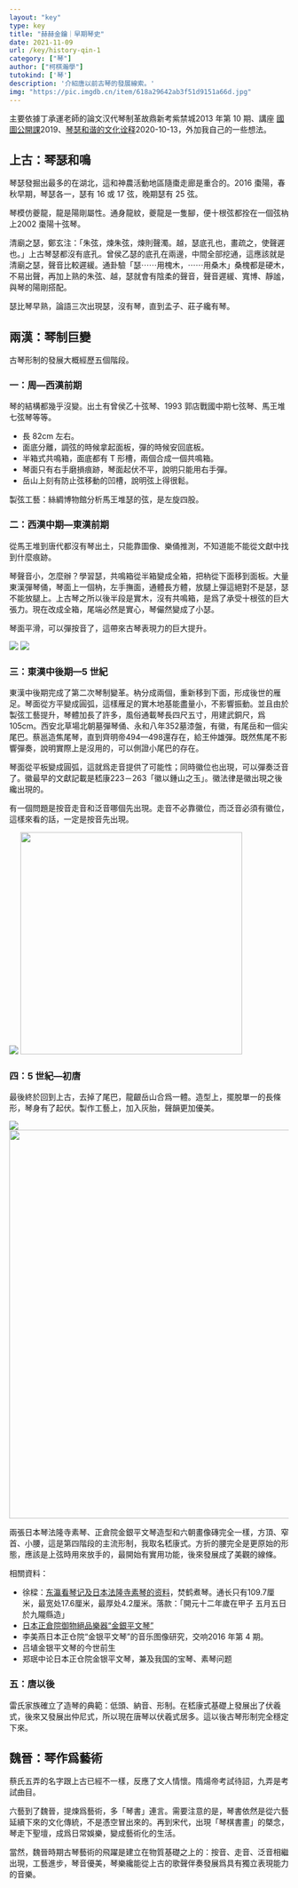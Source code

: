 ```yaml
---
layout: "key"
type: key
title: "赫赫金鑰｜早期琴史"
date: 2021-11-09
url: /key/history-qin-1
category: ["琴"]
author: ["柯棋瀚學"]
tutokind: ['琴']
description: '介紹唐以前古琴的發展線索。'
img: "https://pic.imgdb.cn/item/618a29642ab3f51d9151a66d.jpg"
---
```


主要依據丁承運老師的論文<v>汉代琴制革故鼎新考</v><n><v>紫禁城</v>2013 年第 10 期</n>、講座 [國圖公開課](https://www.bilibili.com/video/BV1ZE411a7Hh)<n>2019</n>、[琴瑟和谐的文化诠释](https://www.bilibili.com/video/BV15T4y1w7fM)<n>2020-10-13</n>，外加我自己的一些想法。

## 上古：琴瑟和鳴

琴瑟發掘出最多的在湖北，這和神農活動地區隨棗走廊是重合的。2016 棗陽，春秋早期，琴瑟各一，瑟有 16 或 17 弦，晚期瑟有 25 弦。

琴模仿夔龍，龍是陽剛屬性。通身龍紋，夔龍是一隻腳，便十根弦都拴在一個弦枘上<n>2002 棗陽十弦琴</n>。

清廟之瑟，鄭玄注：「朱弦，煉朱弦，煉則聲濁。越，瑟底孔也，畫疏之，使聲遲也。」上古琴瑟都沒有底孔。曾侯乙瑟的底孔在兩邊，中間全部挖通，這應該就是清廟之瑟，聲音比較遲緩。<v>通卦驗</v>「瑟⋯⋯用槐木，⋯⋯用桑木」桑槐都是硬木，不易出聲，再加上熟的朱弦、越，瑟就會有陰柔的聲音，聲音遲緩、寬博、靜謐，與琴的陽剛搭配。

瑟比琴早熟，<v>論語</v>三次出現瑟，沒有琴，直到<v>孟子</v>、<v>莊子</v>纔有琴。

## 兩漢：琴制巨變

古琴形制的發展大概經歷五個階段。

### 一：周—西漢前期

琴的結構都幾乎沒變。出土有曾侯乙十弦琴、1993 郭店戰國中期七弦琴、馬王堆七弦琴等等。

- 長 82cm 左右。
- 面底分離，調弦的時候拿起面板，彈的時候安回底板。
- 半箱式共鳴箱，面底都有 T 形槽，兩個合成一個共鳴箱。
- 琴面只有右手磨損痕跡，琴面起伏不平，說明只能用右手彈。
- 岳山上刻有防止弦移動的凹槽，說明弦上得很鬆。

製弦工藝：絲綢博物館分析馬王堆瑟的弦，是左旋四股。

### 二：西漢中期—東漢前期

從馬王堆到唐代都沒有琴出土，只能靠圖像、樂俑推測，不知道能不能從文獻中找到什麼痕跡。

琴聲音小，怎麼辦？學習瑟，共鳴箱從半箱變成全箱，把枘從下面移到面板。大量東漢彈琴俑，琴面上一個枘，左手撫面，通體長方體，放腿上彈<n>這絕對不是瑟，瑟不能放腿上</n>。上古琴之所以後半段是實木，沒有共鳴箱，是爲了承受十根弦的巨大張力。現在改成全箱，尾端必然是實心，琴儼然變成了小瑟。

琴面平滑，可以彈按音了，這帶來古琴表現力的巨大提升。

<img src="https://pic.imgdb.cn/item/6186450a2ab3f51d91e1d747.jpg">

<img src="https://pic.imgdb.cn/item/618645b72ab3f51d91e2b7f4.jpg">

### 三：東漢中後期—5 世紀

東漢中後期完成了第二次琴制變革。枘分成兩個，重新移到下面，形成後世的雁足。琴面從方平變成圓弧，這樣雁足的實木地基能盡量小，不影響振動。並且由於製弦工藝提升，琴體加長了許多，<v>風俗通</v>載琴長四尺五寸，用建武銅尺，爲 105cm。西安北草場北朝墓彈琴俑、永和八年<n>352</n>墓漆盤，有徽，有尾岳和一個尖尾巴。蔡邕造焦尾琴，直到齊明帝<n>494—498</n>還存在，給王仲雄彈。既然焦尾不影響彈奏，說明實際上是沒用的，可以側證小尾巴的存在。

琴面從平板變成圓弧，這就爲走音提供了可能性；同時徽位也出現，可以彈奏泛音了。徽最早的文獻記載是嵇康<n>223－263</n>「徽以鍾山之玉」。徽法律是徽出現之後纔出現的。

有一個問題是按音走音和泛音哪個先出現。走音不必靠徽位，而泛音必須有徽位，這樣來看的話，一定是按音先出現。

<img src="https://pic.imgdb.cn/item/618648c02ab3f51d91e6bf93.jpg">

<img src="https://p4.itc.cn/q_70/images03/20210130/e184f1d5af204e9ea99de568378088cf.png" width=400>

### 四：5 世紀—初唐

最後終於回到上古，去掉了尾巴，龍齦岳山合爲一體。造型上，擺脫單一的長條形，琴身有了起伏。製作工藝上，加入灰胎，聲韻更加優美。

<img src="https://pic.imgdb.cn/item/618648c02ab3f51d91e6bf8a.jpg">

<img src="https://pic.imgdb.cn/item/618a30962ab3f51d915bd649.png" width=700>

兩張日本琴<n>法隆寺素琴、正倉院金銀平文琴</n>造型和六朝畫像磚完全一樣，方頂、窄首、小腰，這是第四階段的主流形制，我取名嵇康式。方折的腰完全是更原始的形態，應該是上弦時用來放手的，最開始有實用功能，後來發展成了美觀的線條。

相關資料：

- 徐樑：[东瀛看琴记及日本法隆寺素琴的资料](https://mp.weixin.qq.com/s/G53UzqPcQ1ysJnOWZYdgDw)，焚鹤煮琴。通长只有109.7厘米，最宽处17.6厘米，最厚处4.2厘米。落款：「開元十二年歲在甲子  五月五日於九隴縣造」
- [日本正倉院御物絕品樂器“金銀平文琴”](http://blog.sina.com.cn/s/blog_62ab244b0100hyme.html)
- 李美燕<v>日本正仓院“金银平文琴”的音乐图像研究</v>，<v>交响</v>2016 年第 4 期。
- 吕埴<v>金银平文琴的今世前生</v>
- 郑珉中<v>论日本正仓院金银平文琴，兼及我国的宝琴、素琴问题</v>

### 五：唐以後

雷氏家族確立了造琴的典範：低頭、納音、形制。在嵇康式基礎上發展出了伏羲式，後來又發展出仲尼式，所以現在唐琴以伏羲式居多。這以後古琴形制完全穩定下來。

## 魏晉：琴作爲藝術

蔡氏五弄的名字跟上古已經不一樣，反應了文人情懷。隋煬帝考試待詔，九弄是考試曲目。

六藝到了魏晉，提煉爲藝術，多「琴書」連言。需要注意的是，琴書依然是從六藝延續下來的文化傳統，不是憑空冒出來的。再到宋代，出現「琴棋書畫」的槩念，琴走下聖壇，成爲日常娛樂，變成藝術化的生活。

當然，魏晉時期古琴藝術的飛躍是建立在物質基礎之上的：按音、走音、泛音相繼出現，工藝進步，琴音優美，琴樂纔能從上古的歌聲伴奏發展爲具有獨立表現能力的音樂。